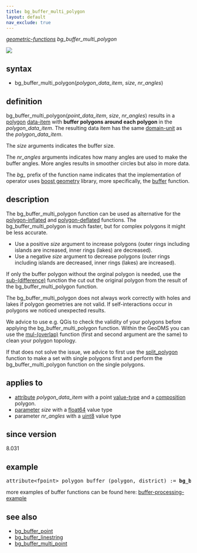 ```yaml
---
title: bg_buffer_multi_polygon
layout: default
nav_exclude: true
---
```

*[geometric-functions](geometric-functions) bg_buffer_multi_polygon*

![](../assets/img/GUI/bg_buffer_multi_polygon.png)

## syntax
- bg_buffer_multi_polygon(*polygon_data_item*, *size*, *nr_angles*)

## definition

bg_buffer_multi_polygon(*point_data_item*, *size*, *nr_angles*) results in a [polygon](polygon) [data-item](data-item) with <B>buffer polygons around each polygon</B> in the *polygon_data_item*. The resulting data item has the same [domain-unit](domain-unit) as the *polygon_data_item*.

The *size* arguments indicates the buffer size.

The *nr_angles* arguments indicates how many angles are used to make the buffer angles. More angles results in smoother circles but also in more data.

The *bg_* prefix of the function name indicates that the implementation of operator uses [boost geometry](https://www.boost.org/doc/libs/1_80_0/libs/geometry/doc/html/index.html) library, more specifically, the
[buffer](https://www.boost.org/doc/libs/1_80_0/libs/geometry/doc/html/geometry/reference/algorithms/buffer/buffer_4.html) function.

## description

The bg_buffer_multi_polygon function can be used as alternative for the [polygon-inflated](polygon-inflated) and [polygon-deflated](polygon-deflated) functions. The
bg_buffer_multi_polygon is much faster, but for complex polygons it might be less accurate.

- Use a positive *size* argument to increase polygons (outer rings including islands are increased, inner rings (lakes) are decreased).
- Use a negative *size* argument to decrease polygons (outer rings including islands are decreased, inner rings (lakes) are increased).

If only the buffer polygon without the orginal polygon is needed, use the [sub-(difference)](sub-(difference)) function the cut out the original polygon from the result of the bg_buffer_multi_polygon function.

The bg_buffer_multi_polygon does not always work correctly with holes and lakes if polygon geometries are not valid. If self-interactions occur in polygons we noticed unexpected results. 

We advice to use e.g. QGis to check the validity of your polygons before applying the bg_buffer_multi_polygon function. Within the GeoDMS you can use the [mul-(overlap)](mul-(overlap)) function (first and second argument are the same) to clean your polygon topology. 

If that does not solve the issue, we advice to first use the [split_polygon](split_polygon) function to make a set with single polygons first and perform the bg_buffer_multi_polygon function on the single polygons. 

## applies to

- [attribute](attribute) *polygon_data_item* with a point [value-type](value-type) and a [composition](composition) polygon.
- [parameter](parameter) *size* with a [float64](float64) value type
- parameter *nr_angles* with a [uint8](uint8) value type

## since version

8.031

## example
<pre>
attribute&lt;fpoint&gt; polygon_buffer (polygon, district) := <B>bg_buffer_multi_polygon(</B>polyset/geometry, 10.0, 16b<B>)</B>;
</pre>

more examples of buffer functions can be found here: [buffer-processing-example](buffer-processing-example)

## see also

- [bg_buffer_point](bg_buffer_point)
- [bg_buffer_linestring](bg_buffer_linestring)
- [bg_buffer_multi_point](bg_buffer_multi_point)